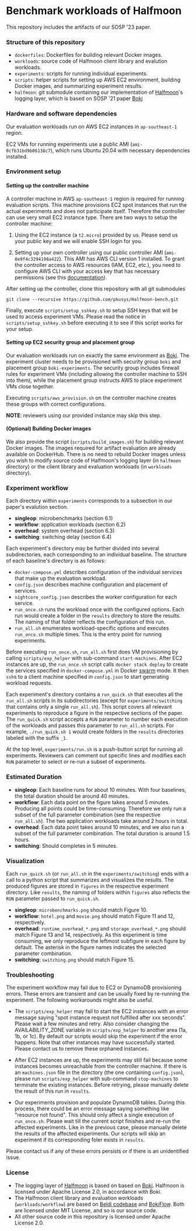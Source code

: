 Benchmark workloads of Halfmoon
==================================

This repository includes the artifacts of our SOSP '23 paper.

### Structure of this repository ###

* `dockerfiles`: Dockerfiles for building relevant Docker images.
* `workloads`: source code of Halfmoon client library and evalution workloads. 
* `experiments`: scripts for running individual experiments.
* `scripts`: helper scripts for setting up AWS EC2 environment, building Docker images, and summarizing experiment results.
* `halfmoon`: git submodule containing our implementation of [Halfmoon](https://github.com/pkusys/Halfmoon)'s logging layer, which is based on SOSP '21 paper [Boki](https://github.com/ut-osa/boki)

### Hardware and software dependencies ###

Our evaluation workloads run on AWS EC2 instances in `ap-southeast-1` region.

EC2 VMs for running experiments use a public AMI (`ami-0cfb31bd9b06138c7`), which runs Ubuntu 20.04 with necessary dependencies installed.

### Environment setup ###

#### Setting up the controller machine ####

A controller machine in AWS `ap-southeast-1` region is required for running evaluation scripts. This machine provisions EC2 spot instances that run the actual experiments and does not participate itself.
Therefore the controller can use very small EC2 instance type.
There are two ways to setup the controller machine:

1. Using the EC2 instance (a `t2.micro`) provided by us. Please send us your public key and we will enable SSH login for you.

2. Setting up your own controller using our public controller AMI (`ami-0e9f4c3294198a422`). This AMI has AWS CLI version 1 installed. To grant the controller access to AWS resources (IAM, EC2, etc.), you need to configure AWS CLI with your access key that has necessary permissions (see this [documentation](https://docs.aws.amazon.com/cli/latest/userguide/cli-configure-files.html)).

After setting up the controller, clone this repository with all git submodules
```
git clone --recursive https://github.com/pkusys/Halfmoon-bench.git
```

Finally, execute `scripts/setup_sshkey.sh` to setup SSH keys that will be used to access experiment VMs.
Please read the notice in `scripts/setup_sshkey.sh` before executing it to see if this script works for your setup.

#### Setting up EC2 security group and placement group ####

Our evaluation workloads run on exactly the same environment as [Boki](https://github.com/ut-osa/boki-benchmarks). The experiment cluster needs to be provisioned with security group `boki` and placement group `boki-experiments`.
The security group includes firewall rules for experiment VMs (including allowing the controller machine to SSH into them),
while the placement group instructs AWS to place experiment VMs close together.

Executing `scripts/aws_provision.sh` on the controller machine creates these groups with correct configurations.

**NOTE**: reviewers using our provided instance may skip this step.

#### (Optional) Building Docker images ####
We also provide the script (`scripts/build_images.sh`) for building relevant Docker images.
The images required for artifact evaluation are already available on DockerHub.
There is no need to rebuild Docker images unless you wish to modify source code of Halfmoon's logging layer (in `halfmoon` directory) or the client library and evaluation workloads (in `workloads` directory).

### Experiment workflow ###

Each directory within `experiments` corresponds to a subsection in our paper's evalution section. 

- **singleop**: microbenchmarks (section 6.1)
- **workflow**: application workloads (section 6.2)
- **overhead**: system overhead (section 6.3)
- **switching**: switching delay (section 6.4)

Each experiment's directory may be further divided into several subdirectories, each corresponding to an individual baseline. The structure of each baseline's directory is as follows:
- `docker-compose.yml` describes configuration of the individual services that make up the evaluation workload.
- `config.json` describes machine configuration and placement of services.
- `nightcore_config.json` describes the worker configuration for each service.
- `run_once.sh` runs the workload once with the configured options. Each run would create a folder in the `results` directory to store the results. The naming of that folder reflects the configuration of this run.
- `run_all.sh` enumerates workload-specific options and executes `run_once.sh` multiple times. This is the entry point for running experiments.

Before executing `run_once.sh`, `run_all.sh` first does VM provisioning by calling `scripts/exp_helper` with sub-command `start-machines`.
After EC2 instances are up, the `run_once.sh` script calls `docker stack deploy` to create the services specified in `docker-compose.yml` in Docker [swarm](https://docs.docker.com/engine/swarm/) mode. It then `ssh`s to a client machine specified in `config.json` to start generating workload requests.

Each experiment's directory contains a `run_quick.sh` that executes all the `run_all.sh` scripts in its subdirectories (except for `experiments/switching` that contains only a single `run_all.sh`). This script covers all relevant experiments to reproduce a figure in the respective sections of the paper. The `run_quick.sh` script accepts a `RUN` parameter to number each execution of the workloads and passes this parameter to `run_all.sh` scripts. For example, `./run_quick.sh 1` would create folders in the `results` directories labeled with the suffix `_1`.

At the top level, `experiments/run.sh` is a push-button script for running all experiments. Reviewers can comment out specific lines and modifies each `RUN` parameter to select or re-run a subset of experiments.

### Estimated Duration ###

- **singleop**: Each baseline runs for about 10 minutes. With four baselines, the total duration should be around 40 minutes.
- **workflow**: Each data point on the figure takes around 5 minutes. Producing all points could be time-consuming. Therefore we only run a subset of the full parameter combination (see the respective `run_all.sh`). The two application workloads take around 2 hours in total.
- **overhead**: Each data point takes around 10 minutes, and we also run a subset of the full parameter combination. The total duration is around 1.5 hours.
- **switching**: Should completes in 5 minutes.


### Visualization ###

Each `run_quick.sh` (or `run_all.sh` in the `experiments/switching`) ends with a call to a python script that summarizes and visualizes the results. The produced figures are stored in `figures` in the respective experiment directory. Like `results`, the naming of folders within `figures` also reflects the `RUN` parameter passed to `run_quick.sh`.

- **singleop**: `microbenchmarks.png` should match Figure 10.
- **workflow**: `hotel.png` and `movie.png` should match Figure 11 and 12, respectively.
- **overhead**: `runtime_overhead_*.png` and `storage_overhead_*.png` should match Figure 13 and 14, respectively. As this experiment is time consuming, we only reproduce the leftmost subfigure in each figure by default. The asterisk in the figure names indicates the selected parameter combination.
- **switching**: `switching.png` should match Figure 15.

### Troubleshooting ###

The experiment workflow may fail due to EC2 or DynamoDB provisioning errors. These errors are transient and can be usually fixed by re-running the experiment. The following workarounds might also be useful.

- The `scripts/exp_helper` may fail to start the EC2 instances with an error message saying "spot instance request not fulfilled after xxx seconds". Please wait a few minutes and retry. Also consider changing the AVAILABILITY_ZONE variable in `scripts/exp_helper` to another area (1a, 1b, or 1c). By default our scripts would skip the experiment if the error happens. Note that other instances may have successfully started. Please contact us to remove these orphaned instances.

- After EC2 instances are up, the experiments may still fail because some instances becomes unreachable from the controller machine. If there is an `machines.json` file in the directory (the one containing `config.json`), please run `scripts/exp_helper` with sub-command `stop-machines` to terminate the existing instances. Before retrying, please manually delete the result of this run in `results`.

- Our experiments provision and populate DynamoDB tables. During this process, there could be an error message saying something like "resource not found". This should only affect a single execution of `run_once.sh`. Please wait till the current script finishes and re-run the affected experiments. Like in the previous case, please manually delete the results of the affected experiments. Our scripts will skip an experiment if its corresponding foler exists in `results`.

Please contact us if any of these errors persists or if there is an unidentified issue.

### License ###

* The logging layer of [Halfmoon](https://github.com/pkusys/Halfmoon) is based on based on [Boki](https://github.com/ut-osa/boki). Halfmoon is licensed under Apache License 2.0, in accordance with Boki.
* The Halfmoon client library and evaluation workloads (`workloads/workflow`) are based on [Beldi codebase](https://github.com/eniac/Beldi) and [BokiFlow](https://github.com/ut-osa/boki-benchmarks). Both are licensed under MIT License, and so is our source code.
* All other source code in this repository is licensed under Apache License 2.0.